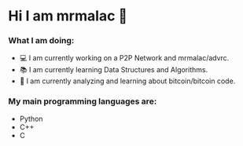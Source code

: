# Hi I am mrmalac 👋

### What I am doing:
- 💻 I am currently working on a P2P Network and mrmalac/advrc.
- 📚 I am currently learning Data Structures and Algorithms.
- 📖 I am currently analyzing and learning about bitcoin/bitcoin code.

### My main programming languages are:
- Python
- C++
- C

<!--
**mrmalac/mrmalac** is a ✨ _special_ ✨ repository because its `README.md` (this file) appears on your GitHub profile.

